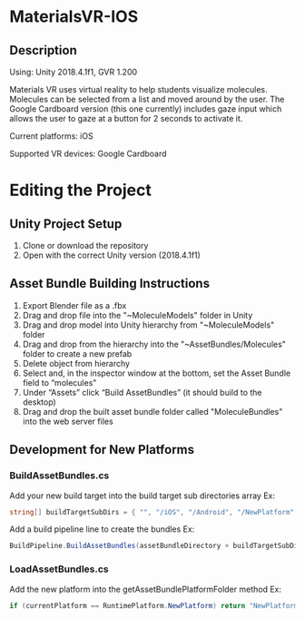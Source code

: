 # MaterialsVR-IOS
## Description
Using: Unity 2018.4.1f1, GVR 1.200

Materials VR uses virtual reality to help students visualize molecules. Molecules can be selected from a list and moved around by the user. The Google Cardboard version (this one currently) includes gaze input which allows the user to gaze at a button for 2 seconds to activate it.

Current platforms: iOS

Supported VR devices: Google Cardboard

# Editing the Project
## Unity Project Setup
1. Clone or download the repository
2. Open with the correct Unity version (2018.4.1f1)

## Asset Bundle Building Instructions
1. Export Blender file as a .fbx
2. Drag and drop file into the "~MoleculeModels" folder in Unity 
3. Drag and drop model into Unity hierarchy from "~MoleculeModels" folder
4. Drag and drop from the hierarchy into the "~AssetBundles/Molecules" folder to create a new prefab
5. Delete object from hierarchy
6. Select and, in the inspector window at the bottom, set the Asset Bundle field to “molecules"
7. Under “Assets” click “Build AssetBundles” (it should build to the desktop)
8. Drag and drop the built asset bundle folder called "MoleculeBundles" into the web server files

## Development for New Platforms
### BuildAssetBundles.cs
Add your new build target into the build target sub directories array
Ex:
```csharp
string[] buildTargetSubDirs = { "", "/iOS", "/Android", "/NewPlatform" };
```
Add a build pipeline line to create the bundles
Ex:
```csharp
BuildPipeline.BuildAssetBundles(assetBundleDirectory + buildTargetSubDirs[3], BuildAssetBundleOptions.None, BuildTarget.NewPlatform);
```

### LoadAssetBundles.cs
Add the new platform into the getAssetBundlePlatformFolder method
Ex:
```csharp
if (currentPlatform == RuntimePlatform.NewPlatform) return "NewPlatform";
```
